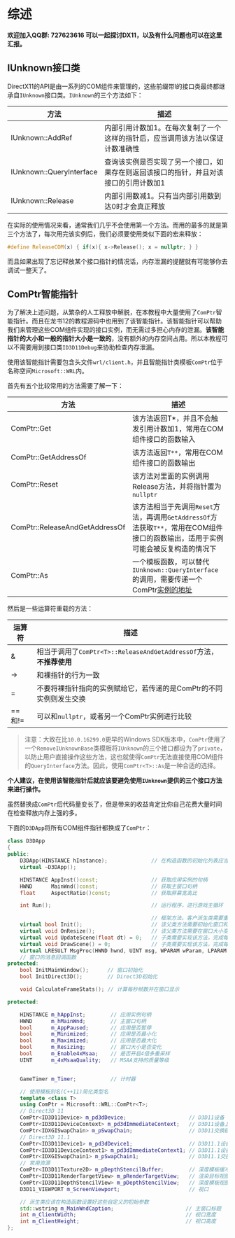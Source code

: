 # 综述

**欢迎加入QQ群: 727623616 可以一起探讨DX11，以及有什么问题也可以在这里汇报。**

## IUnknown接口类
DirectX11的API是由一系列的COM组件来管理的，这些前缀带I的接口类最终都继承自`IUnknown`接口类。`IUnknown`的三个方法如下：

| 方法                     | 描述                                                         |
| ------------------------ | ------------------------------------------------------------ |
| IUnknown::AddRef         | 内部引用计数加1。在每次复制了一个这样的指针后，应当调用该方法以保证计数准确性 |
| IUnknown::QueryInterface | 查询该实例是否实现了另一个接口，如果存在则返回该接口的指针，并且对该接口的引用计数加1 |
| IUnknown::Release        | 内部引用数减1。只有当内部引用数到达0时才会真正释放           |

在实际的使用情况来看，通常我们几乎不会使用第一个方法。而用的最多的就是第三个方法了，每次用完该实例后，我们必须要使用类似下面的宏来释放：
```cpp
#define ReleaseCOM(x) { if(x){ x->Release(); x = nullptr; } }
```

而且如果出现了忘记释放某个接口指针的情况话，内存泄漏的提醒就有可能够你去调试一整天了。

## ComPtr智能指针

为了解决上述问题，从繁杂的人工释放中解脱，在本教程中大量使用了`ComPtr`智能指针。而且在龙书12的教程源码中也用到了该智能指针。该智能指针可以帮助我们来管理这些COM组件实现的接口实例，而无需过多担心内存的泄漏。**该智能指针的大小和一般的指针大小是一致的**，没有额外的内存空间占用。所以本教程可以不需要用到接口类`ID3D11Debug`来协助检查内存泄漏。

使用该智能指针需要包含头文件`wrl/client.h`，并且智能指针类模板`ComPtr`位于名称空间`Microsoft::WRL`内。

首先有五个比较常用的方法需要了解一下：

| 方法                              | 描述                                                         |
| --------------------------------- | ------------------------------------------------------------ |
| ComPtr<T>::Get                    | 该方法返回T*，并且不会触发引用计数加1，常用在COM组件接口的函数输入 |
| ComPtr<T>::GetAddressOf           | 该方法返回`T**`，常用在COM组件接口的函数输出                 |
| ComPtr<T>::Reset                  | 该方法对里面的实例调用Release方法，并将指针置为`nullptr`     |
| ComPtr<T>::ReleaseAndGetAddressOf | 该方法相当于先调用`Reset`方法，再调用`GetAddressOf`方法获取`T**`，常用在COM组件接口的函数输出，适用于实例可能会被反复构造的情况下 |
| ComPtr<T>::As                     | 一个模板函数，可以替代`IUnknown::QueryInterface`的调用，需要传递一个ComPtr<U>实例的地址 |

然后是一些运算符重载的方法：

| 运算符 | 描述                                                         |
| ------ | ------------------------------------------------------------ |
| &      | 相当于调用了`ComPtr<T>::ReleaseAndGetAddressOf`方法，**不推荐使用** |
| ->     | 和裸指针的行为一致                                           |
| =      | 不要将裸指针指向的实例赋给它，若传递的是ComPtr<T>的不同实例则发生交换 |
| ==和!= | 可以和`nullptr`，或者另一个ComPtr<T>实例进行比较             |

>注意：大致在比`10.0.16299.0`更早的Windows SDK版本中，`ComPtr`使用了一个`RemoveIUnknownBase`类模板将`IUnknown`的三个接口都设为了`private`，以防止用户直接操作这些方法，这也就使得`ComPtr`无法直接使用COM组件的`QueryInterface`方法。因此，使用`ComPtr<T>::As`是一种合适的选择。

**个人建议，在使用该智能指针后就应该要避免使用`IUnknown`提供的三个接口方法来进行操作。**

虽然替换成`ComPtr`后代码量变长了，但是带来的收益肯定比你自己花费大量时间在检查释放内存上强的多。

下面的`D3DApp`将所有COM组件指针都换成了`ComPtr`：
```cpp
class D3DApp
{
public:
	D3DApp(HINSTANCE hInstance);              // 在构造函数的初始化列表应当设置好初始参数
	virtual ~D3DApp();

	HINSTANCE AppInst()const;                 // 获取应用实例的句柄
	HWND      MainWnd()const;                 // 获取主窗口句柄
	float     AspectRatio()const;             // 获取屏幕宽高比

	int Run();                                // 运行程序，进行游戏主循环

	                                          // 框架方法。客户派生类需要重载这些方法以实现特定的应用需求
	virtual bool Init();                      // 该父类方法需要初始化窗口和Direct3D部分
	virtual void OnResize();                  // 该父类方法需要在窗口大小变动的时候调用
	virtual void UpdateScene(float dt) = 0;   // 子类需要实现该方法，完成每一帧的更新
	virtual void DrawScene() = 0;             // 子类需要实现该方法，完成每一帧的绘制
	virtual LRESULT MsgProc(HWND hwnd, UINT msg, WPARAM wParam, LPARAM lParam);
	// 窗口的消息回调函数
protected:
	bool InitMainWindow();      // 窗口初始化
	bool InitDirect3D();        // Direct3D初始化

	void CalculateFrameStats(); // 计算每秒帧数并在窗口显示

protected:

	HINSTANCE m_hAppInst;        // 应用实例句柄
	HWND      m_hMainWnd;        // 主窗口句柄
	bool      m_AppPaused;       // 应用是否暂停
	bool      m_Minimized;       // 应用是否最小化
	bool      m_Maximized;       // 应用是否最大化
	bool      m_Resizing;        // 窗口大小是否变化
	bool	  m_Enable4xMsaa;	 // 是否开启4倍多重采样
	UINT      m_4xMsaaQuality;   // MSAA支持的质量等级


	GameTimer m_Timer;           // 计时器

	// 使用模板别名(C++11)简化类型名
	template <class T>
	using ComPtr = Microsoft::WRL::ComPtr<T>;
	// Direct3D 11
	ComPtr<ID3D11Device> m_pd3dDevice;                    // D3D11设备
	ComPtr<ID3D11DeviceContext> m_pd3dImmediateContext;   // D3D11设备上下文
	ComPtr<IDXGISwapChain> m_pSwapChain;                  // D3D11交换链
	// Direct3D 11.1
	ComPtr<ID3D11Device1> m_pd3dDevice1;                  // D3D11.1设备
	ComPtr<ID3D11DeviceContext1> m_pd3dImmediateContext1; // D3D11.1设备上下文
	ComPtr<IDXGISwapChain1> m_pSwapChain1;                // D3D11.1交换链
	// 常用资源
	ComPtr<ID3D11Texture2D> m_pDepthStencilBuffer;        // 深度模板缓冲区
	ComPtr<ID3D11RenderTargetView> m_pRenderTargetView;   // 渲染目标视图
	ComPtr<ID3D11DepthStencilView> m_pDepthStencilView;   // 深度模板视图
	D3D11_VIEWPORT m_ScreenViewport;                      // 视口

	// 派生类应该在构造函数设置好这些自定义的初始参数
	std::wstring m_MainWndCaption;                       // 主窗口标题
	int m_ClientWidth;                                   // 视口宽度
	int m_ClientHeight;                                  // 视口高度
};
```

